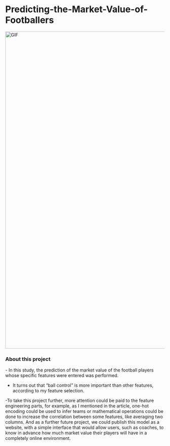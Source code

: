 # Predicting-the-Market-Value-of-Footballers
<img align="middle" alt="GIF" src="https://github.com/youlasozen/Predicting-the-Market-Value-of-Footballers/blob/main/images/futbol.gif.gif?raw=true" width="1000"/>
<h3> About this project </h3>
- In this study, the prediction of the market value of the football players whose specific features were entered was performed.

- It turns out that “ball control” is more important than other features, according to my feature selection.

-To take this project further, more attention could be paid to the feature engineering parts, for example, as I mentioned in the article, one-hot encoding could be used to infer teams or mathematical operations could be done to increase the correlation between some features, like averaging two columns. And as a further future project, we could publish this model as a website, with a simple interface that would allow users, such as coaches, to know in advance how much market value their players will have in a completely online environment.
